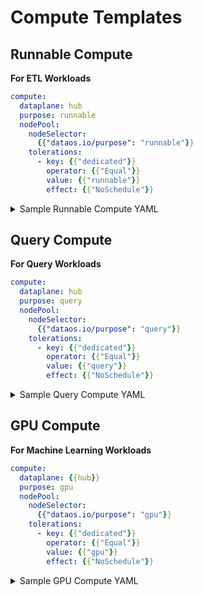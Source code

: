 
# Compute Templates


## Runnable Compute

**For ETL Workloads**

```yaml
compute:
  dataplane: hub
  purpose: runnable
  nodePool:
    nodeSelector:
      {{"dataos.io/purpose": "runnable"}}
    tolerations:
      - key: {{"dedicated"}}
        operator: {{"Equal"}}
        value: {{"runnable"}}
        effect: {{"NoSchedule"}}
```


<details>
<summary> 
Sample Runnable Compute YAML</summary>

```yaml
# Resource Section
name: "runnable-default-01"
version: v1
type: compute
layer: system
description: "runnable compute"

# Compute-specific Section
compute:
  dataplane: hub
  purpose: runnable
  nodePool:
    nodeSelector:
      "dataos.io/purpose": "runnable"
    tolerations:
      - key: "dedicated"
        operator: "Equal"
        value: "runnable"
        effect: "NoSchedule"
```

</details>

## Query Compute

**For Query Workloads**

```yaml
compute:
  dataplane: hub
  purpose: query
  nodePool:
    nodeSelector:
      {{"dataos.io/purpose": "query"}}
    tolerations:
      - key: {{"dedicated"}}
        operator: {{"Equal"}}
        value: {{"query"}}
        effect: {{"NoSchedule"}}
```

<details>
<summary> 
Sample Query Compute YAML</summary>

```yaml
# Resource Section
name: "query-default"
version: v1
type: compute
layer: system
description: "default query compute"
# Compute-specific Section 

compute:
  dataplane: hub
  purpose: query
  nodePool:
    nodeSelector:
      "dataos.io/purpose": "query"
    tolerations:
      - key: "dedicated"
        operator: "Equal"
        value: "query"
        effect: "NoSchedule"
```

</details>

## GPU Compute

**For Machine Learning Workloads**

```yaml
compute:
  dataplane: {{hub}}
  purpose: gpu
  nodePool:
    nodeSelector:
      {{"dataos.io/purpose": "gpu"}}
    tolerations:
      - key: {{"dedicated"}}
        operator: {{"Equal"}}
        value: {{"gpu"}}
        effect: {{"NoSchedule"}}
```

<details>
<summary> 
Sample GPU Compute YAML</summary>

```yaml
# Resource Section
name: gpu
version: v1
type: compute
layer: system
description: gpu compute for jobs

# Compute-specific Section
compute:
  dataplane: hub
  purpose: gpu
  nodePool:
    nodeSelector:
      "dataos.io/purpose": "gpu"
    tolerations:
      - key: "dedicated"
        operator: "Equal"
        value: "gpu"
        effect: "NoSchedule"
```

</details>
